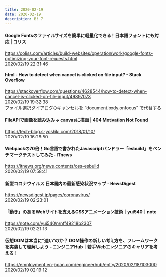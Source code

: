 ```yaml
---
title: 2020-02-19
date: 2020-02-19
description: B! 7
---
```


####   Google Fontsのファイルサイズを簡単に軽量化できる！日本語フォントにも対応 | コリス
https://coliss.com/articles/build-websites/operation/work/google-fonts-optimizing-your-font-requests.html<br>
2020/02/19 22:31:46<br>


#### html - How to detect when cancel is clicked on file input? - Stack Overflow
https://stackoverflow.com/questions/4628544/how-to-detect-when-cancel-is-clicked-on-file-input/49897073<br>
2020/02/19 19:32:38<br>
ファイル選択ダイアログのキャンセルを “document.body.onfocus” で代替する


#### FileAPIで画像を読み込み → canvasに描画 | 404 Motivation Not Found
https://tech-blog.s-yoshiki.com/2018/01/10/<br>
2020/02/19 16:28:50<br>


#### Webpackの70倍！Go言語で書かれたJavascriptバンドラー「esbuild」をベンチマークテストしてみた - ITnews
https://itnews.org/news_contents/oss-esbuild<br>
2020/02/19 07:58:41<br>


#### 新型コロナウイルス 日本国内の最新感染状況マップ - NewsDigest
https://newsdigest.jp/pages/coronavirus/<br>
2020/02/19 02:23:01<br>


#### 「動き」のあるWebサイトを支えるCSSアニメーション技術｜yui540｜note
https://note.com/yui540/n/nff49218b2307<br>
2020/02/19 02:21:13<br>


#### 仮想DOMは本当に“速い”のか？ DOM操作の新しい考え方を、フレームワークを実装して理解しよう - エンジニアHub｜若手Webエンジニアのキャリアを考える！
https://employment.en-japan.com/engineerhub/entry/2020/02/18/103000<br>
2020/02/19 02:19:12<br>


